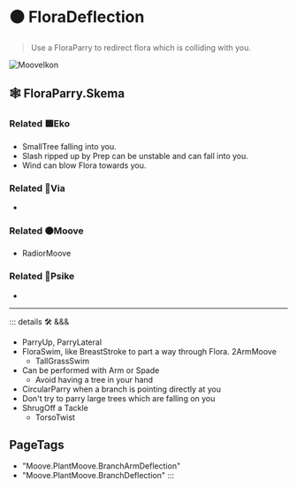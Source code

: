 # 🟠 <mooves>FloraDeflection</mooves>

> Use a FloraParry to redirect flora which is colliding with you.  

![MooveIkon](/Moove/Moove_Ikon.png)

## 🕸 FloraParry.Skema

### Related 🟩<ekos>Eko</ekos>

- SmallTree falling into you.
- Slash ripped up by Prep can be unstable and can fall into you.
- Wind can blow Flora towards you.

### Related 🔻<via>Via</via>

-

### Related 🟠<mooves>Moove</mooves>

- RadiorMoove

### Related 💜<psike>Psike</psike>

-

---

<!-- =================================================== -->
<!-- =================================================== -->
<!-- =================================================== -->
<!-- =================================================== -->
<!-- =================================================== -->
::: details 🛠 <dev>&&&</dev>

- ParryUp, ParryLateral
- FloraSwim, like BreastStroke to part a way through Flora. 2ArmMoove
    - TallGrassSwim
- Can be performed with Arm or Spade
    - Avoid having a tree in your hand
- CircularParry when a branch is pointing directly at you  
- Don't try to parry large trees which are falling on you
- ShrugOff a Tackle
    - TorsoTwist

<h2>PageTags</h2>

- "Moove.PlantMoove.BranchArmDeflection"
- "Moove.PlantMoove.BranchDeflection"
:::
